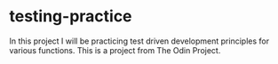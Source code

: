 # testing-practice

In this project I will be practicing test driven development principles for various functions. This is a project from The Odin Project.
